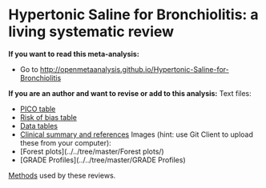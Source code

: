 Hypertonic Saline for Bronchiolitis: a living systematic review
=================================

**If you want to read this meta-analysis:**

* Go to http://openmetaanalysis.github.io/Hypertonic-Saline-for-Bronchiolitis
 
**If you are an author and want to revise or add to this analysis:**
Text files:
* [PICO table](../../tree/gh-pages/tables/pico.xml)
* [Risk of bias table](../../tree/gh-pages/tables/bias.xml)
* [Data tables](../../tree/master/data)
* [Clinical summary and references](../../tree/gh-pages/index.html)
Images (hint: use Git Client to upload these from your computer):
* [Forest plots](../../tree/master/Forest plots/)
* [GRADE Profiles](../../tree/master/GRADE Profiles)

[Methods](https://github.com/openMetaAnalysis/_Methods/blob/master/README.md) used by these reviews.
